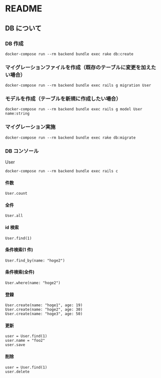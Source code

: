 # README

## DB について

### DB 作成

```
docker-compose run --rm backend bundle exec rake db:create
```

### マイグレーションファイルを作成（既存のテーブルに変更を加えたい場合）

```
docker-compose run --rm backend bundle exec rails g migration User
```

### モデルを作成（テーブルを新規に作成したい場合）

```
docker-compose run --rm backend bundle exec rails g model User name:string
```

### マイグレーション実施

```
docker-compose run --rm backend bundle exec rake db:migrate
```

### DB コンソール

User

```
docker-compose run --rm backend bundle exec rails c
```

#### 件数

```
User.count
```

#### 全件

```
User.all
```

#### id 検索

```
User.find(1)
```

#### 条件検索(1 件)

```
User.find_by(name: "hoge2")
```

#### 条件検索(全件)

```
User.where(name: "hoge2")
```

#### 登録

```
User.create(name: "hoge1", age: 19)
User.create(name: "hoge2", age: 30)
User.create(name: "hoge3", age: 50)
```

#### 更新

```
user = User.find(1)
user.name = "foo2"
user.save
```

#### 削除

```
user = User.find(1)
user.delete
```
